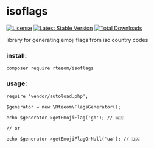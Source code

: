 # isoflags
[![License](https://poser.pugx.org/rteeom/isoflags/license)](https://packagist.org/packages/rteeom/isoflags) 
[![Latest Stable Version](https://poser.pugx.org/rteeom/isoflags/v/stable)](https://packagist.org/packages/rteeom/isoflags) 
[![Total Downloads](https://poser.pugx.org/rteeom/isoflags/downloads)](https://packagist.org/packages/rteeom/isoflags) 

library for generating emoji flags from iso country codes

### install:
`
composer require rteeom/isoflags
`

### usage:
``` 
require 'vendor/autoload.php';

$generator = new \Rteeom\FlagsGenerator();

echo $generator->getEmojiFlag('gb'); // 🇬🇧

// or 

echo $generator->getEmojiFlagOrNull('ua'); // 🇺🇦
```
